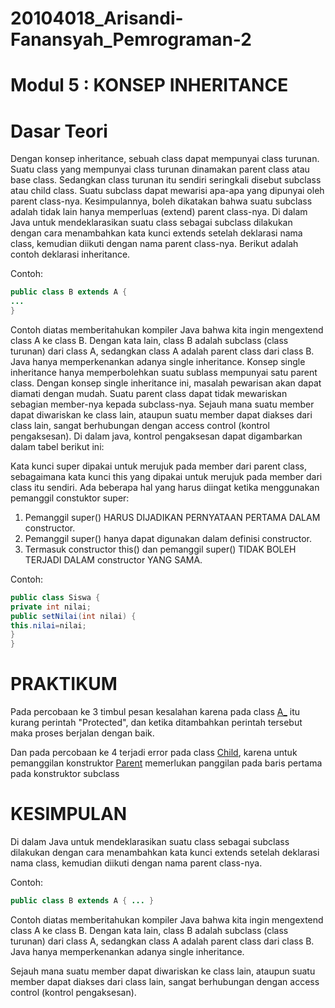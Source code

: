 # 20104018_Arisandi-Fanansyah_Pemrograman-2

# Modul 5 : KONSEP INHERITANCE

# Dasar Teori

  Dengan konsep inheritance, sebuah class dapat mempunyai class turunan. Suatu class yang mempunyai class turunan dinamakan parent class atau base class. Sedangkan class turunan itu sendiri seringkali disebut subclass atau child class. Suatu subclass dapat mewarisi apa-apa yang dipunyai oleh parent class-nya. Kesimpulannya, boleh dikatakan bahwa suatu subclass adalah tidak lain hanya memperluas (extend) parent class-nya. Di dalam Java untuk mendeklarasikan suatu class sebagai subclass dilakukan dengan cara menambahkan kata kunci extends setelah deklarasi nama class, kemudian diikuti dengan nama parent class-nya. Berikut adalah contoh deklarasi inheritance.

Contoh:
```java
public class B extends A {
...
}
```
  Contoh diatas memberitahukan kompiler Java bahwa kita ingin mengextend class A ke class B. Dengan kata lain, class B adalah subclass (class turunan) dari class A, sedangkan class A adalah parent class dari class B.
  Java hanya memperkenankan adanya single inheritance. Konsep single inheritance hanya memperbolehkan suatu sublass mempunyai satu parent class. Dengan konsep single inheritance ini, masalah pewarisan akan dapat diamati dengan mudah.
  Suatu parent class dapat tidak mewariskan sebagian member-nya kepada subclass-nya. Sejauh mana suatu member dapat diwariskan ke class lain, ataupun suatu member dapat diakses dari class lain, sangat berhubungan dengan access control (kontrol pengaksesan). Di dalam java, kontrol pengaksesan dapat digambarkan dalam tabel berikut ini:

  Kata kunci super dipakai untuk merujuk pada member dari parent class, sebagaimana kata kunci this yang dipakai untuk merujuk pada member dari class itu sendiri.
  Ada beberapa hal yang harus diingat ketika menggunakan pemanggil constuktor super:

1. Pemanggil super() HARUS DIJADIKAN PERNYATAAN PERTAMA DALAM constructor.
2. Pemanggil super() hanya dapat digunakan dalam definisi constructor.
3. Termasuk constructor this() dan pemanggil super() TIDAK BOLEH TERJADI DALAM constructor YANG SAMA.

Contoh:
```java
public class Siswa {
private int nilai;
public setNilai(int nilai) {
this.nilai=nilai;
}
}
```

# PRAKTIKUM

Pada percobaan ke 3 timbul pesan kesalahan karena pada class [A_](https://github.com/Arisandi-Fanansyah/20104018_Arisandi-Fanansyah_Pemrograman-2/blob/Modul6/Percobaan/A_.java) itu kurang perintah "Protected", dan ketika ditambahkan perintah tersebut maka proses berjalan dengan baik.

Dan pada percobaan ke 4 terjadi error pada class [Child](https://github.com/Arisandi-Fanansyah/20104018_Arisandi-Fanansyah_Pemrograman-2/blob/Modul6/Percobaan/child.java), karena untuk pemanggilan konstruktor [Parent](https://github.com/Arisandi-Fanansyah/20104018_Arisandi-Fanansyah_Pemrograman-2/blob/Modul6/Percobaan/parent.java) memerlukan panggilan pada baris pertama pada konstruktor subclass

# KESIMPULAN

  Di dalam Java untuk mendeklarasikan suatu class sebagai subclass dilakukan dengan cara menambahkan kata kunci extends setelah deklarasi nama class, kemudian diikuti dengan nama parent class-nya.

Contoh: 
```java 
public class B extends A { ... } 
```
  Contoh diatas memberitahukan kompiler Java bahwa kita ingin mengextend class A ke class B. Dengan kata lain, class B adalah subclass (class turunan) dari class A, sedangkan class A adalah parent class dari class B. Java hanya memperkenankan adanya single inheritance.

Sejauh mana suatu member dapat diwariskan ke class lain, ataupun suatu member dapat diakses dari class lain, sangat berhubungan dengan access control (kontrol pengaksesan).

